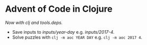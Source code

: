 # Advent of Code in Clojure

*Now with clj and tools.deps.*

* Save inputs to *inputs/year-day* e.g. *inputs/2017-4*.
* Solve puzzles with `clj -m aoc YEAR DAY` e.g. `clj -m aoc 2017 4`.
